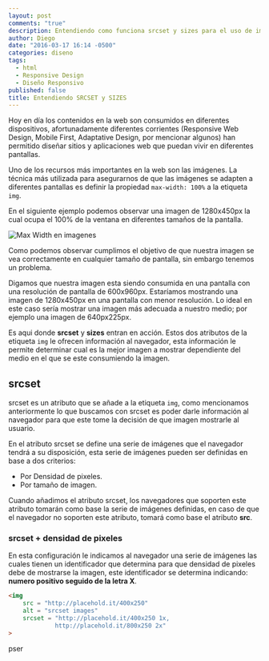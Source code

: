 ```yaml
---
layout: post
comments: "true"
description: Entendiendo como funciona srcset y sizes para el uso de imagenes en el diseño responsivo
author: Diego
date: "2016-03-17 16:14 -0500"
categories: diseno
tags: 
  - html
  - Responsive Design
  - Diseño Responsivo
published: false
title: Entendiendo SRCSET y SIZES
---
```


Hoy en día los contenidos en la web son consumidos en diferentes dispositivos, afortunadamente diferentes corrientes (Responsive Web Design, Mobile First, Adaptative Design, por mencionar algunos) han permitido diseñar sitios y aplicaciones web que puedan vivir en diferentes pantallas.

Uno de los recursos más importantes en la web son las imágenes. La técnica más utilizada para asegurarnos de que las imágenes se adapten a diferentes pantallas es definir la propiedad `max-width: 100%` a la etiqueta `img`.

En el siguiente ejemplo podemos observar una imagen de 1280x450px  la cual ocupa el 100% de la ventana en diferentes tamaños de la pantalla.

![Max Width en imagenes]({{site.baseurl}}/uploads/max-width-img.png)

Como podemos observar cumplimos el objetivo de que nuestra imagen se vea correctamente en cualquier tamaño de pantalla, sin embargo tenemos un problema.

Digamos que nuestra imagen esta siendo consumida en una pantalla con una resolución de pantalla de 600x960px. Estaríamos mostrando una imagen de 1280x450px en una pantalla con menor resolución. Lo ideal en este caso sería mostrar una imagen más adecuada a nuestro medio; por ejemplo una imagen de 640px225px.

Es aqui donde **srcset** y **sizes** entran en acción. Estos dos atributos de la etiqueta `img` le ofrecen información al navegador, esta información le permite determinar cual es la mejor imagen a mostrar dependiente del medio en el que se este consumiendo la imagen.

## srcset

srcset es un atributo que se añade a la etiqueta `img`, como mencionamos anteriormente lo que buscamos con srcset es poder darle información al navegador para que este tome la decisión de que imagen mostrarle al usuario.

En el atributo srcset se define una serie de imágenes que el navegador tendrá a su disposición, esta serie de imágenes pueden ser definidas en base a dos criterios:

- Por Densidad de pixeles.
- Por tamaño de imagen.

Cuando añadimos el atributo srcset, los navegadores que soporten este atributo tomarán como base la serie de imágenes definidas, en caso de que el navegador no soporten este atributo, tomará como base el atributo **src**.

### srcset + densidad de pixeles

En esta configuración le indicamos al navegador una serie de imágenes las cuales tienen un identificador que determina para que densidad de pixeles debe de mostrarse la imagen, este identificador  se determina indicando: **numero positivo seguido de la letra X**.

```html
<img
	src = "http://placehold.it/400x250"
	alt = "srcset images"
	srcset = "http://placehold.it/400x250 1x,
			 http://placehold.it/800x250 2x"
>
```

pser
